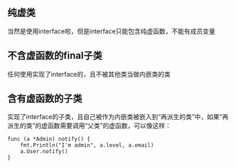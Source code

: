 ## 纯虚类
当然是使用interface啦，但是interface只能包含纯虚函数，不能有成员变量

## 不含虚函数的final子类
任何使用实现了interface的，且不被其他类当做内嵌类的类

## 含有虚函数的子类
实现了interface的子类，且自己被作为内嵌类被嵌入到“再派生的类”中，如果“再派生的类”的虚函数需要调用“父类”的虚函数，可以像这样：
```
func (a *Admin) notify() {
	fmt.Println("I'm admin", a.level, a.email)
	a.User.notify()
}
```
